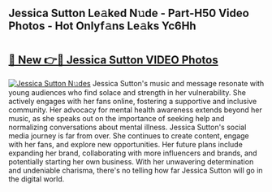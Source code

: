 ## Jessica Sutton Le𝚊ked N𝚞de - Part-H50 Video Photos - Hot Onlyf𝚊ns Le𝚊ks Yc6Hh

# <h2><a href="http://ab79654.deff.icu/?id=Jessica+Sutton">🔗 New 👉🔴 Jessica Sutton VIDEO Photos</a></h2>

[![Jessica Sutton N𝚞des](https://i.imgur.com/rIISA9y.gif)](http://ab79654.deff.icu/?id=Jessica+Sutton)
Jessica Sutton's music and message resonate with young audiences who find solace and strength in her vulnerability. She actively engages with her fans online, fostering a supportive and inclusive community. Her advocacy for mental health awareness extends beyond her music, as she speaks out on the importance of seeking help and normalizing conversations about mental illness. Jessica Sutton's social media journey is far from over. She continues to create content, engage with her fans, and explore new opportunities. Her future plans include expanding her brand, collaborating with more influencers and brands, and potentially starting her own business. With her unwavering determination and undeniable charisma, there's no telling how far Jessica Sutton will go in the digital world.
